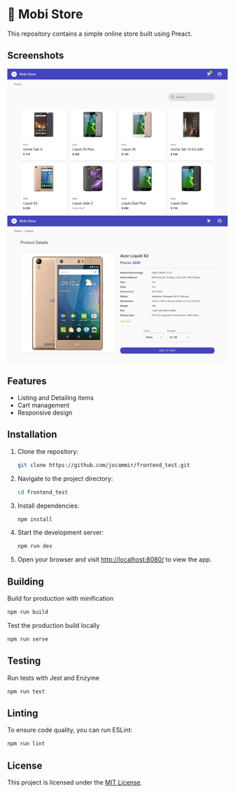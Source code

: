 # 🛒 Mobi Store 

This repository contains a simple online store built using Preact.

## Screenshots

![Mobi Store Screenshot](./src/assets/app.png)
![Mobi Store Product Details Screenshot](./src/assets/details.png)

## Features

- Listing and Detailing items
- Cart management
- Responsive design

## Installation

1. Clone the repository:

   ```bash
   git clone https://github.com/jocammir/frontend_test.git
   ```

2. Navigate to the project directory:

   ```bash
   cd frontend_test
   ```

3. Install dependencies:

   ```bash
   npm install
   ```

4. Start the development server:

   ```bash
   npm run dev
   ```

5. Open your browser and visit [http://localhost:8080/](http://localhost:8080/) to view the app.

## Building

Build for production with minification

```bash
npm run build
```

Test the production build locally

```bash
npm run serve
```

## Testing

Run tests with Jest and Enzyme

```bash
npm run test
```

## Linting

To ensure code quality, you can run ESLint:

```bash
npm run lint
```


## License

This project is licensed under the [MIT License](LICENSE).
